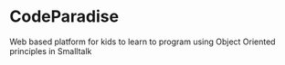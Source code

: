 # CodeParadise
Web based platform for kids to learn to program using Object Oriented principles in Smalltalk
